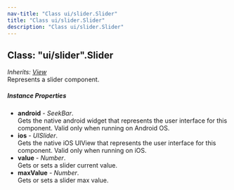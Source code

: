 ```yaml
---
nav-title: "Class ui/slider.Slider"
title: "Class ui/slider.Slider"
description: "Class ui/slider.Slider"
---
```

## Class: "ui/slider".Slider  
_Inherits:_ [_View_](../../ui/core/view/View.md)  
Represents a slider component.

##### Instance Properties
 - **android** - _SeekBar_.    
  Gets the native android widget that represents the user interface for this component. Valid only when running on Android OS.
 - **ios** - _UISlider_.    
  Gets the native iOS UIView that represents the user interface for this component. Valid only when running on iOS.
 - **value** - _Number_.    
  Gets or sets a slider current value.
 - **maxValue** - _Number_.    
  Gets or sets a slider max value.